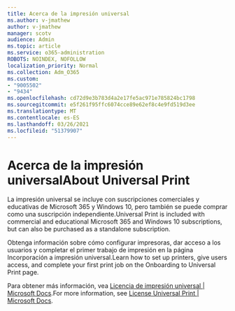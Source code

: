 ```yaml
---
title: Acerca de la impresión universal
ms.author: v-jmathew
author: v-jmathew
manager: scotv
audience: Admin
ms.topic: article
ms.service: o365-administration
ROBOTS: NOINDEX, NOFOLLOW
localization_priority: Normal
ms.collection: Adm_O365
ms.custom:
- "9005502"
- "9434"
ms.openlocfilehash: cd72d9e3b783d4a2e17fe5ac971e785824bc1798
ms.sourcegitcommit: e5f261f95ffc6074cce89e62ef8c4e9fd519d3ee
ms.translationtype: MT
ms.contentlocale: es-ES
ms.lasthandoff: 03/26/2021
ms.locfileid: "51379907"
---
```

# <a name="about-universal-print"></a><span data-ttu-id="ff5eb-102">Acerca de la impresión universal</span><span class="sxs-lookup"><span data-stu-id="ff5eb-102">About Universal Print</span></span>

<span data-ttu-id="ff5eb-103">La impresión universal se incluye con suscripciones comerciales y educativas de Microsoft 365 y Windows 10, pero también se puede comprar como una suscripción independiente.</span><span class="sxs-lookup"><span data-stu-id="ff5eb-103">Universal Print is included with commercial and educational Microsoft 365 and Windows 10 subscriptions, but can also be purchased as a standalone subscription.</span></span>

<span data-ttu-id="ff5eb-104">Obtenga información sobre cómo configurar impresoras, dar acceso a los usuarios y completar el primer trabajo de impresión en la página Incorporación a impresión universal.</span><span class="sxs-lookup"><span data-stu-id="ff5eb-104">Learn how to set up printers, give users access, and complete your first print job on the Onboarding to Universal Print page.</span></span>

<span data-ttu-id="ff5eb-105">Para obtener más información, vea [Licencia de impresión universal | Microsoft Docs](https://docs.microsoft.com/universal-print/fundamentals/universal-print-license).</span><span class="sxs-lookup"><span data-stu-id="ff5eb-105">For more information, see [License Universal Print | Microsoft Docs](https://docs.microsoft.com/universal-print/fundamentals/universal-print-license).</span></span>
